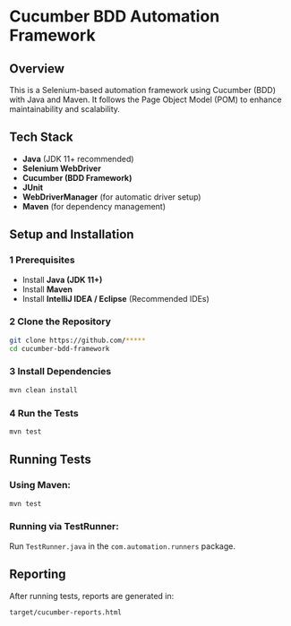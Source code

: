 # Cucumber BDD Automation Framework

##  Overview
This is a Selenium-based automation framework using Cucumber (BDD) with Java and Maven. It follows the Page Object Model (POM) to enhance maintainability and scalability.

##  Tech Stack
- **Java** (JDK 11+ recommended)
- **Selenium WebDriver**
- **Cucumber (BDD Framework)**
- **JUnit**
- **WebDriverManager** (for automatic driver setup)
- **Maven** (for dependency management)

##  Setup and Installation
### 1 Prerequisites
- Install **Java (JDK 11+)**
- Install **Maven**
- Install **IntelliJ IDEA / Eclipse** (Recommended IDEs)

### 2 Clone the Repository
```sh
git clone https://github.com/*****
cd cucumber-bdd-framework
```

### 3️ Install Dependencies
```sh
mvn clean install
```

### 4️ Run the Tests
```sh
mvn test
```

##  Running Tests
### Using Maven:
```sh
mvn test
```

### Running via TestRunner:
Run `TestRunner.java` in the `com.automation.runners` package.


##  Reporting
After running tests, reports are generated in:
```
target/cucumber-reports.html
```